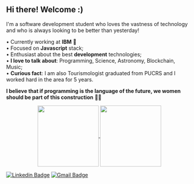 ## Hi there! Welcome :)

I'm a software development student who loves the vastness of technology and who is always looking to be better than yesterday!

• Currently working at **IBM** :blue_heart:
<br/>• Focused on **Javascript** stack;
<br/>• Enthusiast about the best **development** technologies;
<br/>• **I love to talk about**: Programming, Science, Astronomy, Blockchain, Music;
<br/>• **Curious fact**: I am also Tourismologist graduated from PUCRS and I worked hard in the area for 5 years.

**I believe that if programming is the language of the future, we women should be part of this construction** 👩‍💻

<p align="center">
  <a href="https://github.com/cunhasbia/github-readme-stats">
    <img
      align="center"
      height="165"
      src="https://github-readme-stats.vercel.app/api?username=cunhasbia&count_private=true&show_icons=true&custom_title=Bianca's%20Github%20Stats&hide=issues&theme=vision-friendly-dark"
    />
  </a>
  
  <a href="https://github.com/cunhasbia/github-readme-stats">
    <img
      align="center"
      height="165"
      src="https://github-readme-stats.vercel.app/api/top-langs/?username=cunhasbia&&layout=compact&theme=vision-friendly-dark&langs_count=8)"
    />
  </a>
</p>

[![Linkedin Badge](https://img.shields.io/badge/-Bianca%20Cunha-6A5ACD?style=flat-square&logo=Linkedin&logoColor=white&link=https://www.linkedin.com/in/biancascunha/)](https://www.linkedin.com/in/biancascunha/) [![Gmail Badge](https://img.shields.io/badge/-biancunha@gmail.com-6A5ACD?style=flat-square&logo=Gmail&logoColor=white&link=mailto:biancunha@gmail.com)](mailto:biancunha@gmail.com)
